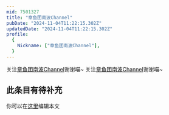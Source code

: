 ```yaml
---
mid: 7501327
title: "章鱼团南波Channel"
pubDate: "2024-11-04T11:22:15.302Z"
updatedDate: "2024-11-04T11:22:15.302Z"
profile:
  {
    Nickname: ["章鱼团南波Channel"],
  }
---
```


关注[章鱼团南波Channel](https://space.bilibili.com/7501327)谢谢喵~ 关注[章鱼团南波Channel](https://space.bilibili.com/7501327)谢谢喵~

## 此条目有待补充
你可以在[这里](https://github.com/Yuhanawa/VTuber.ICU/edit/master/src/content/v/章鱼团南波Channel/index.md)编辑本文
